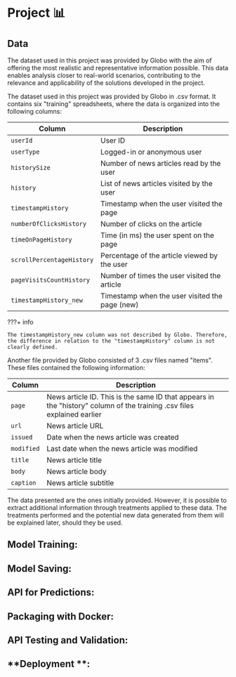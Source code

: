 # Project :bar_chart:

## **Data**

The dataset used in this project was provided by Globo with the aim of offering the most realistic and representative information possible. This data enables analysis closer to real-world scenarios, contributing to the relevance and applicability of the solutions developed in the project.

The dataset used in this project was provided by Globo in .csv format. It contains six "training" spreadsheets, where the data is organized into the following columns:

| Column                    | Description                                          |
| ------------------------- | ---------------------------------------------------- |
| `userId`                  | User ID                                              |
| `userType`                | Logged-in or anonymous user                          |
| `historySize`             | Number of news articles read by the user             |  
| `history`                 | List of news articles visited by the user            |  
| `timestampHistory`        | Timestamp when the user visited the page             |  
| `numberOfClicksHistory`   | Number of clicks on the article                      |  
| `timeOnPageHistory`       | Time (in ms) the user spent on the page              |  
| `scrollPercentageHistory` | Percentage of the article viewed by the user         |  
| `pageVisitsCountHistory`  | Number of times the user visited the article         |  
| `timestampHistory_new`    | Timestamp when the user visited the page (new)        |  

???+ info

    The timestampHistory_new column was not described by Globo. Therefore, the difference in relation to the "timestampHistory" column is not clearly defined.


Another file provided by Globo consisted of 3 .csv files named "items". These files contained the following information:

| Column      | Description                                                                                                            |
| ----------- | ---------------------------------------------------------------------------------------------------------------------- |
| `page`      | News article ID. This is the same ID that appears in the "history" column of the training .csv files explained earlier |
| `url`       | News article URL                                                                                                       |
| `issued`    | Date when the news article was created                                                                                 |  
| `modified`  | Last date when the news article was modified                                                                           |  
| `title`     | News article title                                                                                                     |  
| `body`      | News article body                                                                                                      |  
| `caption`   | News article subtitle                                                                                                  |  

The data presented are the ones initially provided. However, it is possible to extract additional information through treatments applied to these data. The treatments performed and the potential new data generated from them will be explained later, should they be used.

## **Model Training**: 

## **Model Saving**: 

## **API for Predictions**: 

## **Packaging with Docker**: 

## **API Testing and Validation**:

## **Deployment **: 
